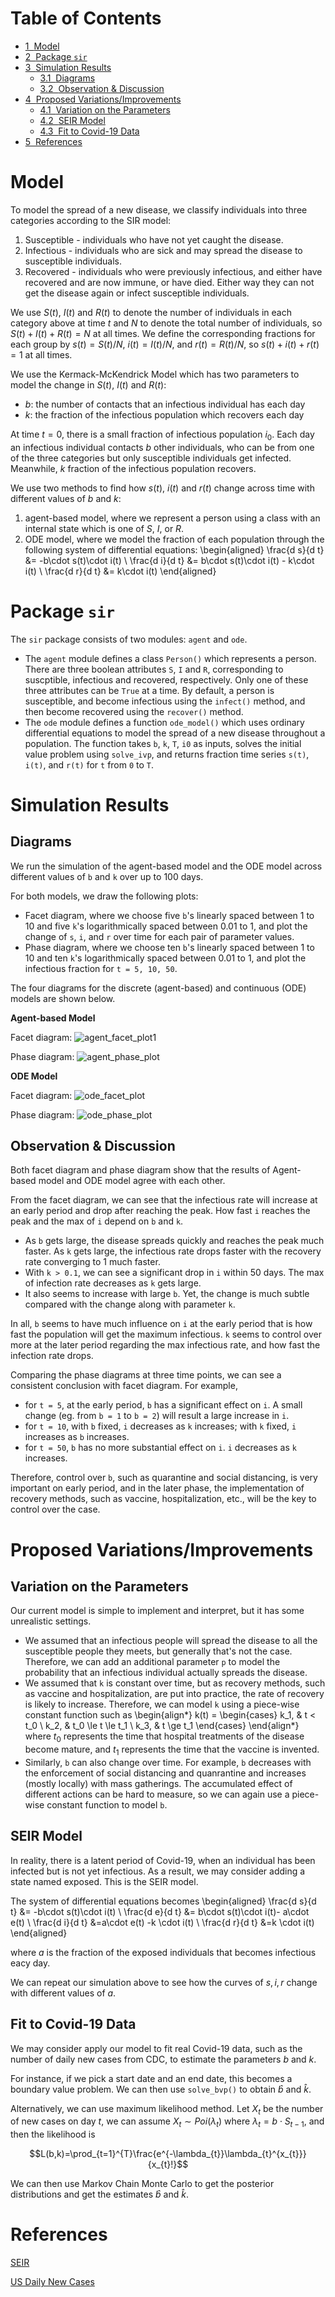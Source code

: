 <h1>Table of Contents<span class="tocSkip"></span></h1>
<div class="toc"><ul class="toc-item"><li><span><a href="#Model" data-toc-modified-id="Model-1"><span class="toc-item-num">1&nbsp;&nbsp;</span>Model</a></span></li><li><span><a href="#Package-sir" data-toc-modified-id="Package-sir-2"><span class="toc-item-num">2&nbsp;&nbsp;</span>Package <code>sir</code></a></span></li><li><span><a href="#Simulation-Results" data-toc-modified-id="Simulation-Results-3"><span class="toc-item-num">3&nbsp;&nbsp;</span>Simulation Results</a></span><ul class="toc-item"><li><span><a href="#Diagrams" data-toc-modified-id="Diagrams-3.1"><span class="toc-item-num">3.1&nbsp;&nbsp;</span>Diagrams</a></span></li><li><span><a href="#Observation-&amp;-Discussion" data-toc-modified-id="Observation-&amp;-Discussion-3.2"><span class="toc-item-num">3.2&nbsp;&nbsp;</span>Observation &amp; Discussion</a></span></li></ul></li><li><span><a href="#Proposed-Variations/Improvements" data-toc-modified-id="Proposed-Variations/Improvements-4"><span class="toc-item-num">4&nbsp;&nbsp;</span>Proposed Variations/Improvements</a></span><ul class="toc-item"><li><span><a href="#Variation-on-the-Parameters" data-toc-modified-id="Variation-on-the-Parameters-4.1"><span class="toc-item-num">4.1&nbsp;&nbsp;</span>Variation on the Parameters</a></span></li><li><span><a href="#SEIR-Model" data-toc-modified-id="SEIR-Model-4.2"><span class="toc-item-num">4.2&nbsp;&nbsp;</span>SEIR Model</a></span></li><li><span><a href="#Fit-to-Covid-19-Data" data-toc-modified-id="Fit-to-Covid-19-Data-4.3"><span class="toc-item-num">4.3&nbsp;&nbsp;</span>Fit to Covid-19 Data</a></span></li></ul></li><li><span><a href="#References" data-toc-modified-id="References-5"><span class="toc-item-num">5&nbsp;&nbsp;</span>References</a></span></li></ul></div>

# Model

To model the spread of a new disease, we classify individuals into three categories according to the SIR model:
1. Susceptible - individuals who have not yet caught the disease.
2. Infectious - individuals who are sick and may spread the disease to susceptible individuals.
3. Recovered - individuals who were previously infectious, and either have recovered and are now immune, or have died. Either way they can not get the disease again or infect susceptible individuals.

We use $S(t)$, $I(t)$ and $R(t)$ to denote the number of individuals in each category above at time $t$ and $N$ to denote the total number of individuals, so $S(t) + I(t) + R(t) = N$ at all times. We define the corresponding fractions for each group by $s(t) = S(t) / N$, $i(t) = I(t) / N$, and $r(t) = R(t) / N$, so $s(t) + i(t) + r(t) = 1$ at all times. 

We use the Kermack-McKendrick Model which has two parameters to model the change in $S(t)$, $I(t)$ and $R(t)$:
* $b$: the number of contacts that an infectious individual has each day 
* $k$: the fraction of the infectious population which recovers each day

At time $t=0$, there is a small fraction of infectious population $i_0$. Each day an infectious individual contacts $b$ other individuals, who can be from one of the three categories but only susceptible individuals get infected. Meanwhile, $k$ fraction of the infectious population recovers.

We use two methods to find how $s(t)$, $i(t)$ and $r(t)$ change across time with different values of $b$ and $k$:
1. agent-based model, where we represent a person using a class with an internal state which is one of $S$, $I$, or $R$.
2. ODE model, where we model the fraction of each population through the following system of differential equations:
\begin{aligned}
\frac{d s}{d t} &= -b\cdot s(t)\cdot i(t) \\
\frac{d i}{d t} &= b\cdot s(t)\cdot i(t) - k\cdot i(t) \\
\frac{d r}{d t} &= k\cdot i(t) 
\end{aligned}

# Package `sir`

The `sir` package consists of two modules: `agent` and `ode`. 
* The `agent` module defines a class `Person()` which represents a person. There are three boolean attributes `S`, `I` and `R`, corresponding to suscptible, infectious and recovered, respectively. Only one of these three attributes can be `True` at a time. By default, a person is susceptible, and become infectious using the `infect()` method, and then become recovered using the `recover()` method. 
* The `ode` module defines a function `ode_model()` which uses ordinary differential equations to model the spread of a new disease throughout a population. The function takes `b`, `k`, `T`, `i0` as inputs, solves the initial value problem using `solve_ivp`, and returns fraction time series `s(t)`, `i(t)`, and `r(t)` for `t` from `0` to `T`.

# Simulation Results

## Diagrams

We run the simulation of the agent-based model and the ODE model across different values of `b` and `k` over up to 100 days.

For both models, we draw the following plots:
* Facet diagram, where we choose five `b`'s linearly spaced between 1 to 10 and five `k`'s logarithmically spaced between 0.01 to 1, and plot the change of `s`, `i`, and `r` over time for each pair of parameter values.
* Phase diagram, where we choose ten `b`'s linearly spaced between 1 to 10 and ten `k`'s logarithmically spaced between 0.01 to 1, and plot the infectious fraction for `t = 5, 10, 50`.

The four diagrams for the discrete (agent-based) and continuous (ODE) models are shown below.

**Agent-based Model**

Facet diagram:
    ![agent_facet_plot1](../../output/agent_facet_plot.png)

Phase diagram:
    ![agent_phase_plot](../../output/agent_phase_plot.png)

**ODE Model**

Facet diagram:
    ![ode_facet_plot](../../output/ode_facet_plot.png)
    
Phase diagram:
    ![ode_phase_plot](../../output/ode_phase_plot.png)

## Observation & Discussion

Both facet diagram and phase diagram show that the results of Agent-based model and ODE model
agree with each other.

From the facet diagram, we can see that the infectious rate will increase at an early period and drop after reaching the peak. How fast `i` reaches the peak and the max of `i` depend on `b` and `k`.
* As `b` gets large, the disease spreads quickly and reaches the peak much faster. As `k` gets large, the infectious rate drops faster with the recovery rate converging to 1 much faster.
* With `k > 0.1`, we can see a significant drop in `i` within 50 days. The max of infection rate decreases as `k` gets large.
* It also seems to increase with large `b`. Yet, the change is much subtle compared with the change along with parameter `k`.

In all, `b` seems to have much influence on `i` at the early period that is how fast the population will get the maximum infectious. `k` seems to control over more at the later period regarding the max infectious rate, and how fast the infection rate drops.

Comparing the phase diagrams at three time points, we can see a consistent conclusion with facet diagram. For example,
* for `t = 5`, at the early period, `b` has a significant effect on `i`. A small change (eg. from `b = 1` to `b = 2`) will result a large increase in `i`.
* for `t = 10`, with `b` fixed, `i` decreases as `k` increases; with `k` fixed, `i` increases as `b` increases.
* for `t = 50`, `b` has no more substantial effect on `i`. `i` decreases as `k` increases.

Therefore, control over `b`, such as quarantine and social distancing, is very important on early period, and in the later phase, the implementation of recovery methods, such as vaccine, hospitalization, etc., will be the key to control over the case.

# Proposed Variations/Improvements

## Variation on the Parameters

Our current model is simple to implement and interpret, but it has some unrealistic settings.

* We assumed that an infectious people will spread the disease to all the susceptible people they meets, but generally that's not the case. Therefore, we can add an additional parameter `p` to model the probability that an infectious individual actually spreads the disease.
* We assumed that `k` is constant over time, but as recovery methods, such as vaccine and hospitalization, are put into practice, the rate of recovery is likely to increase. Therefore, we can model `k` using a piece-wise constant function such as
\begin{align*}
  k(t) = \begin{cases} k_1, & t < t_0 \\ k_2, & t_0 \le t \le t_1 \\ k_3, & t \ge t_1 \end{cases}
\end{align*}
where $t_0$ represents the time that hospital treatments of the disease become mature, and $t_1$ represents the time that the vaccine is invented.
* Similarly, `b` can also change over time. For example, `b` decreases with the enforcement of social distancing and quanrantine and increases (mostly locally) with mass gatherings. The accumulated effect of different actions can be hard to measure, so we can again use a piece-wise constant function to model `b`.

## SEIR Model

In reality, there is a latent period of Covid-19, when an individual has been infected but is not yet infectious. As a result, we may consider adding a state named exposed. This is the SEIR model.

The system of differential equations becomes 
\begin{aligned}
\frac{d s}{d t} &= -b\cdot s(t)\cdot i(t) \\
\frac{d e}{d t} &= b\cdot s(t)\cdot i(t)- a\cdot e(t) \\
\frac{d i}{d t} &=a\cdot e(t) -k \cdot i(t) \\
\frac{d r}{d t} &=k \cdot i(t)
\end{aligned}

where $a$ is the fraction of the exposed individuals that becomes infectious eacy day.

We can repeat our simulation above to see how the curves of $s,i,r$ change with different values of $a$.

## Fit to Covid-19 Data

We may consider apply our model to fit real Covid-19 data, such as the number of daily new cases from CDC, to estimate the parameters $b$ and $k$. 

For instance, if we pick a start date and an end date, this becomes a boundary value problem. We can then use `solve_bvp()` to obtain $\hat b$ and $\hat k$.

Alternatively, we can use maximum likelihood method. Let $X_t$ be the number of new cases on day $t$, we can assume $X_t\sim Poi(\lambda_t)$ where $\lambda_t=b\cdot S_{t-1}$, and then the likelihood is

$$L(b,k)=\prod_{t=1}^{T}\frac{e^{-\lambda_{t}}\lambda_{t}^{x_{t}}}{x_{t}!}$$

We can then use Markov Chain Monte Carlo to get the posterior distributions and get the estimates $\hat b$ and $\hat k$.

# References

[SEIR](https://sites.me.ucsb.edu/~moehlis/APC514/tutorials/tutorial_seasonal/node4.html)

[US Daily New Cases](https://covid.cdc.gov/covid-data-tracker/#trends_dailytrendscases)
